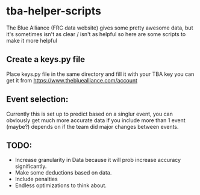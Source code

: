 # tba-helper-scripts
The Blue Alliance (FRC data website) gives some pretty awesome data, but it's sometimes isn't as clear / isn't as helpful so here are some scripts to make it more helpful

## Create a keys.py file
Place keys.py file in the same directory and fill it with your TBA key you can get it from https://www.thebluealliance.com/account

## Event selection:
Currently this is set up to predict based on a singlur event, you can obviously get much more accurate data if you include more than 1 event (maybe?) depends on if the team did major changes between events.

## TODO:
- Increase granularity in Data because it will prob increase accuracy significantly.
- Make some deductions based on data.
- Include penalties
- Endless optimizations to think about.
